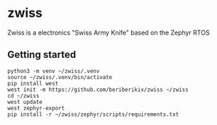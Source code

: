 # zwiss
Zwiss is a electronics "Swiss Army Knife" based on the Zephyr RTOS

## Getting started

```
python3 -m venv ~/zwiss/.venv
source ~/zwiss/.venv/bin/activate
pip install west
west init -m https://github.com/beriberikix/zwiss ~/zwiss
cd ~/zwiss
west update
west zephyr-export
pip install -r ~/zwiss/zephyr/scripts/requirements.txt
```